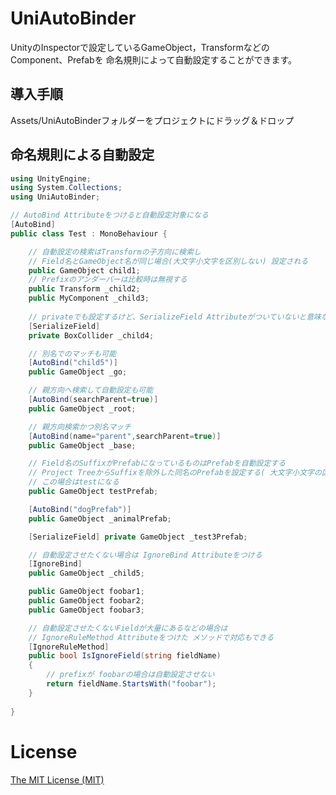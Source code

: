UniAutoBinder
=============


UnityのInspectorで設定しているGameObject，TransformなどのComponent、Prefabを
命名規則によって自動設定することができます。

## 導入手順
Assets/UniAutoBinderフォルダーをプロジェクトにドラッグ＆ドロップ


## 命名規則による自動設定

```C#:Test.cs
using UnityEngine;
using System.Collections;
using UniAutoBinder;

// AutoBind Attributeをつけると自動設定対象になる
[AutoBind]
public class Test : MonoBehaviour {

	// 自動設定の検索はTransformの子方向に検索し
	// Field名とGameObject名が同じ場合(大文字小文字を区別しない) 設定される
	public GameObject child1;
	// Prefixのアンダーバーは比較時は無視する
	public Transform _child2;	
	public MyComponent _child3;
	
	// privateでも設定するけど、SerializeField Attributeがついていないと意味ないね
	[SerializeField] 
	private BoxCollider _child4;

	// 別名でのマッチも可能
	[AutoBind("child5")]
	public GameObject _go;

	// 親方向へ検索して自動設定も可能
	[AutoBind(searchParent=true)]
	public GameObject _root;

	// 親方向検索かつ別名マッチ
	[AutoBind(name="parent",searchParent=true)]
	public GameObject _base;

	// Field名のSuffixがPrefabになっているものはPrefabを自動設定する
	// Project TreeからSuffixを除外した同名のPrefabを設定する( 大文字小文字の区別はしない ）
	// この場合はtestになる
	public GameObject testPrefab;

	[AutoBind("dogPrefab")]
	public GameObject _animalPrefab;

	[SerializeField] private GameObject _test3Prefab;

	// 自動設定させたくない場合は IgnoreBind Attributeをつける
	[IgnoreBind]
	public GameObject _child5;

	public GameObject foobar1;
	public GameObject foobar2;
	public GameObject foobar3;

	// 自動設定させたくないFieldが大量にあるなどの場合は
	// IgnoreRuleMethod Attributeをつけた メソッドで対応もできる
	[IgnoreRuleMethod]
	public bool IsIgnoreField(string fieldName)
	{
		// prefixが foobarの場合は自動設定させない
		return fieldName.StartsWith("foobar");		
	}
	
}

```
# License
[The MIT License (MIT)](https://github.com/housei/UniAutoBinder/blob/master/LICENSE "The MIT License (MIT)")
